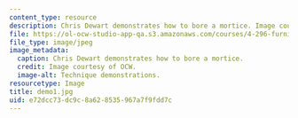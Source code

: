```yaml
---
content_type: resource
description: Chris Dewart demonstrates how to bore a mortice. Image courtesy of OCW.
file: https://ol-ocw-studio-app-qa.s3.amazonaws.com/courses/4-296-furniture-making-spring-2005/e72dcc73dc9c8a628535967a7f9fdd7c_demo1.jpg
file_type: image/jpeg
image_metadata:
  caption: Chris Dewart demonstrates how to bore a mortice.
  credit: Image courtesy of OCW.
  image-alt: Technique demonstrations.
resourcetype: Image
title: demo1.jpg
uid: e72dcc73-dc9c-8a62-8535-967a7f9fdd7c
---
```


